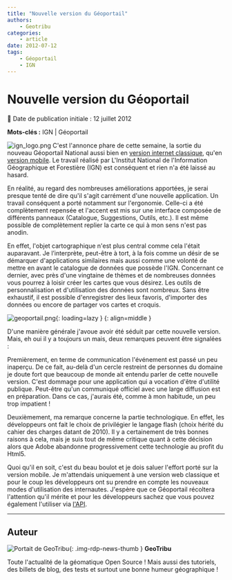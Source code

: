 ```yaml
---
title: "Nouvelle version du Géoportail"
authors:
    - Geotribu
categories:
    - article
date: 2012-07-12
tags:
    - Géoportail
    - IGN
---
```


# Nouvelle version du Géoportail

:calendar: Date de publication initiale : 12 juillet 2012

**Mots-clés :** IGN | Géoportail

![ign_logo.png](https://cdn.geotribu.fr/img/logos-icones/entreprises_association/ign.png) C'est l'annonce phare de cette semaine, la sortie du nouveau Géoportail National aussi bien en [version internet classique](https://www.geoportail.gouv.fr/accueil), qu'en [version mobile](http://m.geoportail.fr/). Le travail réalisé par L'Institut National de l'Information Géographique et Forestière (IGN) est conséquent et rien n'a été laissé au hasard.  

En réalité, au regard des nombreuses améliorations apportées, je serai presque tenté de dire qu'il s'agit carrément d'une nouvelle application. Un travail conséquent a porté notamment sur l'ergonomie. Celle-ci a été complètement repensée et l'accent est mis sur une interface composée de différents panneaux (Catalogue, Suggestions, Outils, etc.). Il est même possible de complètement replier la carte ce qui à mon sens n'est pas anodin.

En effet, l'objet cartographique n'est plus central comme cela l'était auparavant. Je l’interprète, peut-être à tort, à la fois comme un désir de se démarquer d'applications similaires mais aussi comme une volonté de mettre en avant le catalogue de données que possède l'IGN. Concernant ce dernier, avec près d'une vingtaine de thèmes et de nombreuses données vous pourrez à loisir créer les cartes que vous désirez. Les outils de personnalisation et d'utilisation des données sont nombreux. Sans être exhaustif, il est possible d'enregistrer des lieux favoris, d'importer des données ou encore de partager vos cartes et croquis.

![geoportail.png](https://cdn.geotribu.fr/img/articles-blog-rdp/capture-ecran/geoportail_2012.png){: loading=lazy }
{: align=middle }

D'une manière générale j'avoue avoir été séduit par cette nouvelle version. Mais, eh oui il y a toujours un mais, deux remarques peuvent être signalées :

Premièrement, en terme de communication l'événement est passé un peu inaperçu. De ce fait, au-delà d'un cercle restreint de personnes du domaine je doute fort que beaucoup de monde ait entendu parler de cette nouvelle version. C'est dommage pour une application qui a vocation d'être d'utilité publique. Peut-être qu'un communiqué officiel avec une large diffusion est en préparation. Dans ce cas, j'aurais été, comme à mon habitude, un peu trop impatient !

Deuxièmement, ma remarque concerne la partie technologique. En effet, les développeurs ont fait le choix de privilégier le langage flash (choix hérité du cahier des charges datant de 2010). Il y a certainement de très bonnes raisons à cela, mais je suis tout de même critique quant à cette décision alors que Adobe abandonne progressivement cette technologie au profit du Html5.

Quoi qu'il en soit, c'est du beau boulot et je dois saluer l'effort porté sur la version mobile. Je m'attendais uniquement à une version web classique et pour le coup les développeurs ont su prendre en compte les nouveaux modes d'utilisation des internautes. J'espère que ce Géoportail récoltera l'attention qu'il mérite et pour les développeurs sachez que vous pouvez également l'utiliser via [l'API](https://api.ign.fr/geoportail/index.do).

----

## Auteur

![Portait de GeoTribu](https://cdn.geotribu.fr/img/internal/charte/geotribu_logo_64x64.png){: .img-rdp-news-thumb }
**GeoTribu**

Toute l'actualité de la géomatique Open Source ! Mais aussi des tutoriels, des billets de blog, des tests et surtout une bonne humeur géographique !
